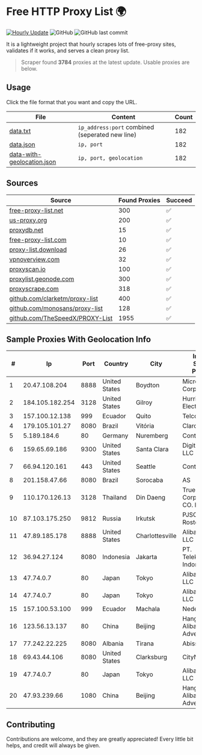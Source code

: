
# Free HTTP Proxy List 🌍

[![Hourly Update](https://github.com/mertguvencli/http-proxy-list/actions/workflows/main.yml/badge.svg?branch=main)](https://github.com/mertguvencli/http-proxy-list/actions/workflows/main.yml)
![GitHub](https://img.shields.io/github/license/mertguvencli/http-proxy-list)
![GitHub last commit](https://img.shields.io/github/last-commit/mertguvencli/http-proxy-list)

It is a lightweight project that hourly scrapes lots of free-proxy sites, validates if it works, and serves a clean proxy list.


> Scraper found **3784** proxies at the latest update. Usable proxies are below.

## Usage

Click the file format that you want and copy the URL.


|File|Content|Count|
|----|-------|-----|
|[data.txt](https://raw.githubusercontent.com/mertguvencli/http-proxy-list/main/proxy-list/data.txt)|`ip_address:port` combined (seperated new line)|182|
|[data.json](https://raw.githubusercontent.com/mertguvencli/http-proxy-list/main/proxy-list/data.json)|`ip, port`|182|
|[data-with-geolocation.json](https://raw.githubusercontent.com/mertguvencli/http-proxy-list/main/proxy-list/data-with-geolocation.json)|`ip, port, geolocation`|182|

## Sources

|Source|Found Proxies|Succeed|
|------|-------------|-------|
|[free-proxy-list.net](https://free-proxy-list.net)|300|✅|
|[us-proxy.org](https://www.us-proxy.org)|200|✅|
|[proxydb.net](http://proxydb.net)|15|✅|
|[free-proxy-list.com](https://free-proxy-list.com/?page=&port=&type%5B%5D=http&type%5B%5D=https&up_time=0&search=Search)|10|✅|
|[proxy-list.download](https://www.proxy-list.download/HTTP)|26|✅|
|[vpnoverview.com](https://vpnoverview.com/privacy/anonymous-browsing/free-proxy-servers)|32|✅|
|[proxyscan.io](https://www.proxyscan.io)|100|✅|
|[proxylist.geonode.com](https://proxylist.geonode.com/api/proxy-list?limit=300&page=1&sort_by=lastChecked&sort_type=desc&protocols=http,https)|300|✅|
|[proxyscrape.com](https://api.proxyscrape.com/v2/?request=displayproxies&protocol=http&timeout=10000&country=all&ssl=all&anonymity=all)|318|✅|
|[github.com/clarketm/proxy-list](https://raw.githubusercontent.com/clarketm/proxy-list/master/proxy-list-raw.txt)|400|✅|
|[github.com/monosans/proxy-list](https://raw.githubusercontent.com/monosans/proxy-list/main/proxies/http.txt)|128|✅|
|[github.com/TheSpeedX/PROXY-List](https://raw.githubusercontent.com/TheSpeedX/PROXY-List/master/http.txt)|1955|✅|


## Sample Proxies With Geolocation Info

|#|Ip|Port|Country|City|Internet Service Provider|
|-|--|----|-------|----|-------------------------|
|1|20.47.108.204|8888|United States|Boydton|Microsoft Corporation|
|2|184.105.182.254|3128|United States|Gilroy|Hurricane Electric LLC|
|3|157.100.12.138|999|Ecuador|Quito|Telconet S.A|
|4|179.105.101.27|8080|Brazil|Vitória|Claro S.A.|
|5|5.189.184.6|80|Germany|Nuremberg|Contabo GmbH|
|6|159.65.69.186|9300|United States|Santa Clara|DigitalOcean, LLC|
|7|66.94.120.161|443|United States|Seattle|Contabo Inc.|
|8|201.158.47.66|8080|Brazil|Sorocaba|AS|
|9|110.170.126.13|3128|Thailand|Din Daeng|True Internet Corporation CO. Ltd.|
|10|87.103.175.250|9812|Russia|Irkutsk|PJSC Rostelecom|
|11|47.89.185.178|8888|United States|Charlottesville|Alibaba.com LLC|
|12|36.94.27.124|8080|Indonesia|Jakarta|PT. Telekomunikasi Indonesia|
|13|47.74.0.7|80|Japan|Tokyo|Alibaba.com LLC|
|14|47.74.0.7|80|Japan|Tokyo|Alibaba.com LLC|
|15|157.100.53.100|999|Ecuador|Machala|Nedetel S.A.|
|16|123.56.13.137|80|China|Beijing|Hangzhou Alibaba Advertising Co|
|17|77.242.22.225|8080|Albania|Tirana|Abissnet ISP|
|18|69.43.44.106|8080|United States|Clarksburg|CityNet|
|19|47.74.0.7|80|Japan|Tokyo|Alibaba.com LLC|
|20|47.93.239.66|1080|China|Beijing|Hangzhou Alibaba Advertising Co|



## Contributing

Contributions are welcome, and they are greatly appreciated! Every
little bit helps, and credit will always be given.

